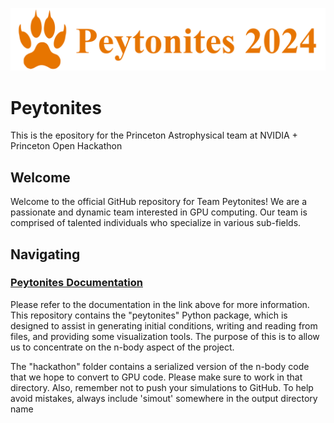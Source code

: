 
![GitHub logo](./docs/full_logo.svg)

# Peytonites

This is the epository for the Princeton Astrophysical team at  NVIDIA + Princeton Open Hackathon 

## Welcome 

Welcome to the official GitHub repository for Team Peytonites! We are a passionate and dynamic team interested in GPU computing. Our team is comprised of talented individuals who specialize in various sub-fields. 

## Navigating

### [Peytonites Documentation](https://peytonites2024.readthedocs.io/en/latest/index.html)

Please refer to the documentation in the link above for more information. This repository contains the "peytonites" Python package, which is designed to assist in generating initial conditions, writing and reading from files, and providing some visualization tools. The purpose of this is to allow us to concentrate on the n-body aspect of the project.

The "hackathon" folder contains a serialized version of the n-body code that we hope to convert to GPU code. Please make sure to work in that directory. Also, remember not to push your simulations to GitHub. To help avoid mistakes, always include 'simout' somewhere in the output directory name

